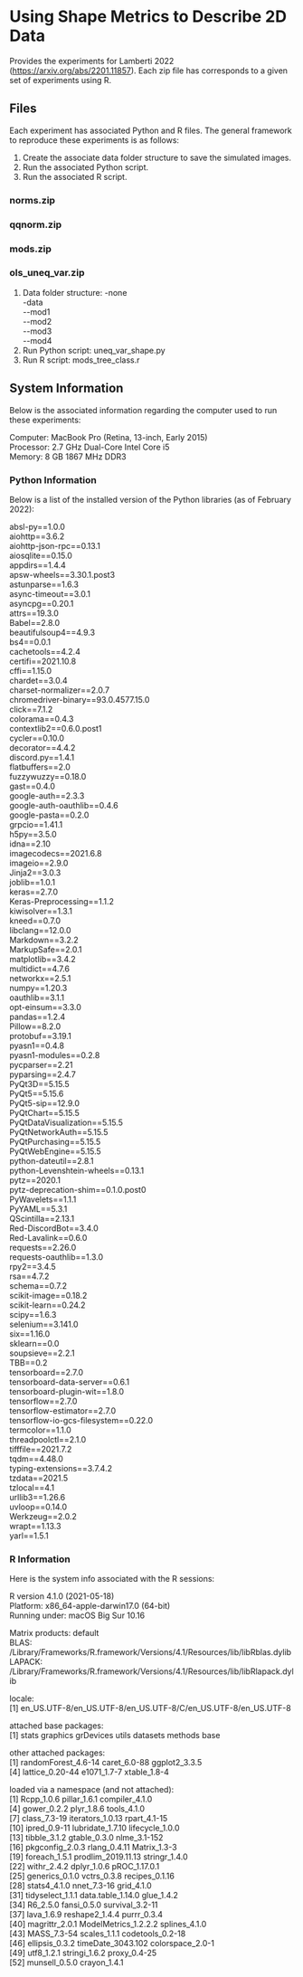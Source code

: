 # Using Shape Metrics to Describe 2D Data

Provides the experiments for Lamberti 2022 (https://arxiv.org/abs/2201.11857).  Each zip file has corresponds to a given set of experiments using R. 

## Files

Each experiment has associated Python and R files.  The general framework to reproduce these experiments is as follows:

1. Create the associate data folder structure to save the simulated images. 
2. Run the associated Python script.
3. Run the associated R script. 

### norms.zip 

### qqnorm.zip

### mods.zip 

### ols_uneq_var.zip

1. Data folder structure:
   -none<br />
   -data<br />
     --mod1<br />
     --mod2<br />
     --mod3<br />
     --mod4<br />
2. Run Python script: uneq_var_shape.py
3. Run R script: mods_tree_class.r

## System Information

Below is the associated information regarding the computer used to run these experiments:

Computer: MacBook Pro (Retina, 13-inch, Early 2015)<br />
Processor: 2.7 GHz Dual-Core Intel Core i5<br />
Memory: 8 GB 1867 MHz DDR3<br />

### Python Information

Below is a list of the installed version of the Python libraries (as of February 2022):

absl-py==1.0.0<br />
aiohttp==3.6.2<br />
aiohttp-json-rpc==0.13.1<br />
aiosqlite==0.15.0<br />
appdirs==1.4.4<br />
apsw-wheels==3.30.1.post3<br />
astunparse==1.6.3<br />
async-timeout==3.0.1<br />
asyncpg==0.20.1<br />
attrs==19.3.0<br />
Babel==2.8.0<br />
beautifulsoup4==4.9.3<br />
bs4==0.0.1<br />
cachetools==4.2.4<br />
certifi==2021.10.8<br />
cffi==1.15.0<br />
chardet==3.0.4<br />
charset-normalizer==2.0.7<br />
chromedriver-binary==93.0.4577.15.0<br />
click==7.1.2<br />
colorama==0.4.3<br />
contextlib2==0.6.0.post1<br />
cycler==0.10.0<br />
decorator==4.4.2<br />
discord.py==1.4.1<br />
flatbuffers==2.0<br />
fuzzywuzzy==0.18.0<br />
gast==0.4.0<br />
google-auth==2.3.3<br />
google-auth-oauthlib==0.4.6<br />
google-pasta==0.2.0<br />
grpcio==1.41.1<br />
h5py==3.5.0<br />
idna==2.10<br />
imagecodecs==2021.6.8<br />
imageio==2.9.0<br />
Jinja2==3.0.3<br />
joblib==1.0.1<br />
keras==2.7.0<br />
Keras-Preprocessing==1.1.2<br />
kiwisolver==1.3.1<br />
kneed==0.7.0<br />
libclang==12.0.0<br />
Markdown==3.2.2<br />
MarkupSafe==2.0.1<br />
matplotlib==3.4.2<br />
multidict==4.7.6<br />
networkx==2.5.1<br />
numpy==1.20.3<br />
oauthlib==3.1.1<br />
opt-einsum==3.3.0<br />
pandas==1.2.4<br />
Pillow==8.2.0<br />
protobuf==3.19.1<br />
pyasn1==0.4.8<br />
pyasn1-modules==0.2.8<br />
pycparser==2.21<br />
pyparsing==2.4.7<br />
PyQt3D==5.15.5<br />
PyQt5==5.15.6<br />
PyQt5-sip==12.9.0<br />
PyQtChart==5.15.5<br />
PyQtDataVisualization==5.15.5<br />
PyQtNetworkAuth==5.15.5<br />
PyQtPurchasing==5.15.5<br />
PyQtWebEngine==5.15.5<br />
python-dateutil==2.8.1<br />
python-Levenshtein-wheels==0.13.1<br />
pytz==2020.1<br />
pytz-deprecation-shim==0.1.0.post0<br />
PyWavelets==1.1.1<br />
PyYAML==5.3.1<br />
QScintilla==2.13.1<br />
Red-DiscordBot==3.4.0<br />
Red-Lavalink==0.6.0<br />
requests==2.26.0<br />
requests-oauthlib==1.3.0<br />
rpy2==3.4.5<br />
rsa==4.7.2<br />
schema==0.7.2<br />
scikit-image==0.18.2<br />
scikit-learn==0.24.2<br />
scipy==1.6.3<br />
selenium==3.141.0<br />
six==1.16.0<br />
sklearn==0.0<br />
soupsieve==2.2.1<br />
TBB==0.2<br />
tensorboard==2.7.0<br />
tensorboard-data-server==0.6.1<br />
tensorboard-plugin-wit==1.8.0<br />
tensorflow==2.7.0<br />
tensorflow-estimator==2.7.0<br />
tensorflow-io-gcs-filesystem==0.22.0<br />
termcolor==1.1.0<br />
threadpoolctl==2.1.0<br />
tifffile==2021.7.2<br />
tqdm==4.48.0<br />
typing-extensions==3.7.4.2<br />
tzdata==2021.5<br />
tzlocal==4.1<br />
urllib3==1.26.6<br />
uvloop==0.14.0<br />
Werkzeug==2.0.2<br />
wrapt==1.13.3<br />
yarl==1.5.1<br />


### R Information

Here is the system info associated with the R sessions:

R version 4.1.0 (2021-05-18)<br />
Platform: x86_64-apple-darwin17.0 (64-bit)<br />
Running under: macOS Big Sur 10.16<br />

Matrix products: default<br />
BLAS:   /Library/Frameworks/R.framework/Versions/4.1/Resources/lib/libRblas.dylib<br />
LAPACK: /Library/Frameworks/R.framework/Versions/4.1/Resources/lib/libRlapack.dylib<br />

locale:<br />
[1] en_US.UTF-8/en_US.UTF-8/en_US.UTF-8/C/en_US.UTF-8/en_US.UTF-8<br />

attached base packages:<br />
[1] stats     graphics  grDevices utils     datasets  methods   base     <br />

other attached packages:<br />
[1] randomForest_4.6-14 caret_6.0-88        ggplot2_3.3.5      <br />
[4] lattice_0.20-44     e1071_1.7-7         xtable_1.8-4       <br />

loaded via a namespace (and not attached):<br />
 [1] Rcpp_1.0.6           pillar_1.6.1         compiler_4.1.0      <br />
 [4] gower_0.2.2          plyr_1.8.6           tools_4.1.0         <br />
 [7] class_7.3-19         iterators_1.0.13     rpart_4.1-15        <br />
[10] ipred_0.9-11         lubridate_1.7.10     lifecycle_1.0.0     <br />
[13] tibble_3.1.2         gtable_0.3.0         nlme_3.1-152        <br />
[16] pkgconfig_2.0.3      rlang_0.4.11         Matrix_1.3-3        <br />
[19] foreach_1.5.1        prodlim_2019.11.13   stringr_1.4.0       <br />
[22] withr_2.4.2          dplyr_1.0.6          pROC_1.17.0.1       <br />
[25] generics_0.1.0       vctrs_0.3.8          recipes_0.1.16      <br />
[28] stats4_4.1.0         nnet_7.3-16          grid_4.1.0          <br />
[31] tidyselect_1.1.1     data.table_1.14.0    glue_1.4.2          <br />
[34] R6_2.5.0             fansi_0.5.0          survival_3.2-11     <br />
[37] lava_1.6.9           reshape2_1.4.4       purrr_0.3.4         <br />
[40] magrittr_2.0.1       ModelMetrics_1.2.2.2 splines_4.1.0       <br />
[43] MASS_7.3-54          scales_1.1.1         codetools_0.2-18    <br />
[46] ellipsis_0.3.2       timeDate_3043.102    colorspace_2.0-1    <br />
[49] utf8_1.2.1           stringi_1.6.2        proxy_0.4-25        <br />
[52] munsell_0.5.0        crayon_1.4.1        <br />

